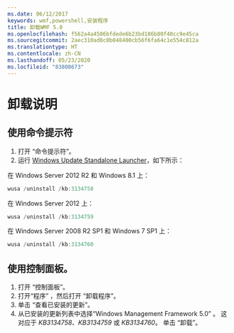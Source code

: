 ```yaml
---
ms.date: 06/12/2017
keywords: wmf,powershell,安装程序
title: 卸载WMF 5.0
ms.openlocfilehash: f562a4a4506bfdede6b23bd186b80f40cc9e45ca
ms.sourcegitcommit: 2aec310ad0c0b048400cb56f6fa64c1e554c812a
ms.translationtype: HT
ms.contentlocale: zh-CN
ms.lasthandoff: 05/23/2020
ms.locfileid: "83808673"
---
```

# <a name="uninstallation-instructions"></a>卸载说明

## <a name="using-command-prompt"></a>使用命令提示符

1. 打开  “命令提示符”。
2. 运行 [Windows Update Standalone Launcher](https://support.microsoft.com/en-us/kb/934307)，如下所示：

在 Windows Server 2012 R2 和 Windows 8.1 上：

```powershell
wusa /uninstall /kb:3134758
```

在 Windows Server 2012 上：

```powershell
wusa /uninstall /kb:3134759
```

在 Windows Server 2008 R2 SP1 和 Windows 7 SP1 上：

```powershell
wusa /uninstall /kb:3134760
```

## <a name="using-control-panel"></a>使用控制面板。

1. 打开  “控制面板”。
2. 打开“程序”  ，然后打开  “卸载程序”。
3. 单击  “查看已安装的更新”。
4. 从已安装的更新列表中选择“Windows Management Framework 5.0”  。 这对应于 *KB3134758*、*KB3134759* 或 *KB3134760*。 单击  “卸载”。
